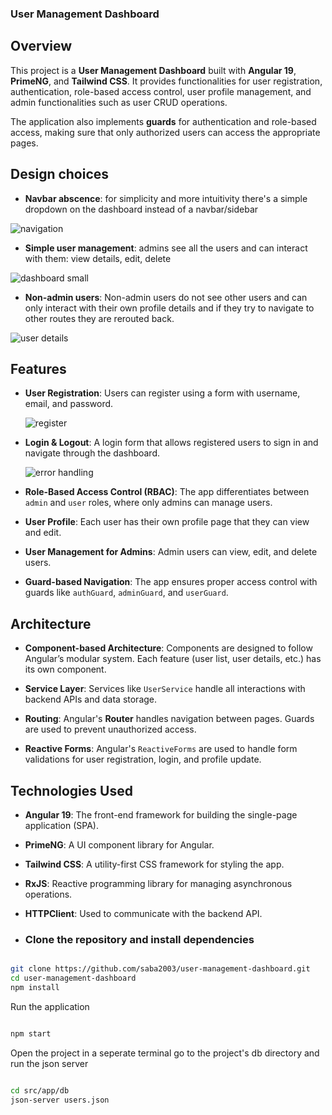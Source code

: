 ### User Management Dashboard

## Overview

  

This project is a **User Management Dashboard** built with **Angular 19**, **PrimeNG**, and **Tailwind CSS**. It provides functionalities for user registration, authentication, role-based access control, user profile management, and admin functionalities such as user CRUD operations.

The application also implements **guards** for authentication and role-based access, making sure that only authorized users can access the appropriate pages.


## Design choices

- **Navbar abscence**: for simplicity and more intuitivity there's a simple dropdown on the dashboard instead of a navbar/sidebar

![navigation](https://github.com/user-attachments/assets/c236f521-eb7b-47c7-920d-d21ac6255f2a)

- **Simple user management**: admins see all the users and can interact with them: view details, edit, delete

![dashboard small](https://github.com/user-attachments/assets/fb17989a-addb-40be-970e-c7f0375c0b55)

- **Non-admin users**: Non-admin users do not see other users and can only interact with their own profile details and if they try to navigate to other routes they are rerouted back.

![user details](https://github.com/user-attachments/assets/1747170b-d710-43cc-95f7-a5c2744d5d50)

## Features

- **User Registration**: Users can register using a form with username, email, and password.

  ![register](https://github.com/user-attachments/assets/a3cabc3f-4232-434f-897a-5fe250fcd0c5)

- **Login & Logout**: A login form that allows registered users to sign in and navigate through the dashboard.

  ![error handling](https://github.com/user-attachments/assets/e7db34e7-fb2b-42da-a730-f3886b774427)

- **Role-Based Access Control (RBAC)**: The app differentiates between `admin` and `user` roles, where only admins can manage users.

- **User Profile**: Each user has their own profile page that they can view and edit.

- **User Management for Admins**: Admin users can view, edit, and delete users.

- **Guard-based Navigation**: The app ensures proper access control with guards like `authGuard`, `adminGuard`, and `userGuard`.
  

## Architecture

  

- **Component-based Architecture**: Components are designed to follow Angular’s modular system. Each feature (user list, user details, etc.) has its own component.

- **Service Layer**: Services like `UserService` handle all interactions with backend APIs and data storage.

- **Routing**: Angular's **Router** handles navigation between pages. Guards are used to prevent unauthorized access.

- **Reactive Forms**: Angular's `ReactiveForms` are used to handle form validations for user registration, login, and profile update.


## Technologies Used

  

- **Angular 19**: The front-end framework for building the single-page application (SPA).

- **PrimeNG**: A UI component library for Angular.

- **Tailwind CSS**: A utility-first CSS framework for styling the app.

- **RxJS**: Reactive programming library for managing asynchronous operations.

- **HTTPClient**: Used to communicate with the backend API.


- ### Clone the repository and install dependencies
```bash

git clone https://github.com/saba2003/user-management-dashboard.git 
cd user-management-dashboard
npm install

```

Run the application
```bash

npm start

```

Open the project in a seperate terminal go to the project's db directory and run the json server
```bash

cd src/app/db
json-server users.json

```
